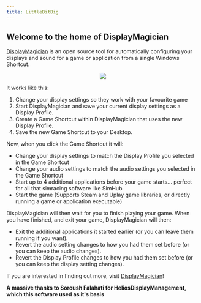 ```yaml
---
title: LittleBitBig
---
```

## Welcome to the home of DisplayMagician

[DisplayMagician](https://displaymagician.littlebitbig.com) is an open source tool for automatically configuring your displays and sound for a game or application from a single Windows Shortcut. 

<div style="text-align:center"><img src="https://github.com/terrymacdonald/DisplayMagician/raw/main/READMEAssets/DisplayMagicianMainScreen.png"/></div>

It works like this:

1. Change your display settings so they work with your favourite game
2. Start DisplayMagician and save your current display settings as a Display Profile.
3. Create a Game Shortcut within DisplayMagician that uses the new Display Profile.
4. Save the new Game Shortcut to your Desktop.

Now, when you click the Game Shortcut it will:

* Change your display settings to match the Display Profile you selected in the Game Shortcut
* Change your audio settings to match the audio settings you selected in the Game Shortcut
* Start up to 4 additional applications before your game starts... perfect for all that simracing software like SimHub
* Start the game (Supports Steam and Uplay game libraries, or directly running a game or application executable)


DisplayMagician will then wait for you to finish playing your game. When you have finished, and exit your game, DisplayMagician will then:
* Exit the additional applications it started earlier (or you can leave them running if you want).
* Revert the audio setting changes to how you had them set before (or you can keep the audio changes).
* Revert the Display Profile changes to how you had them set before (or you can keep the display setting changes).

If you are interested in finding out more, visit [DisplayMagician](https://displaymagician.littlebitbig.com)!

**A massive thanks to Soroush Falahati for HeliosDisplayManagement, which this software used as it's basis**
